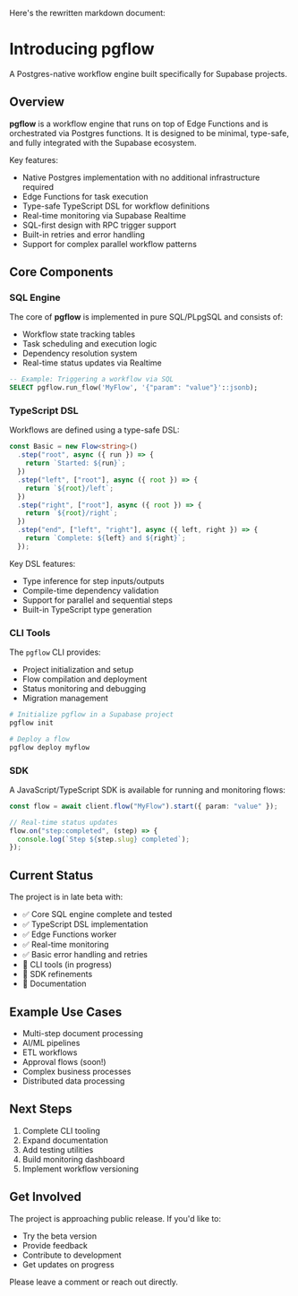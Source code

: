 Here's the rewritten markdown document:

# Introducing **pgflow**

A Postgres-native workflow engine built specifically for Supabase projects.

## Overview

**pgflow** is a workflow engine that runs on top of Edge Functions and is orchestrated via Postgres functions. It is designed to be minimal, type-safe, and fully integrated with the Supabase ecosystem.

Key features:

- Native Postgres implementation with no additional infrastructure required
- Edge Functions for task execution
- Type-safe TypeScript DSL for workflow definitions
- Real-time monitoring via Supabase Realtime
- SQL-first design with RPC trigger support
- Built-in retries and error handling
- Support for complex parallel workflow patterns

## Core Components

### SQL Engine

The core of **pgflow** is implemented in pure SQL/PLpgSQL and consists of:

- Workflow state tracking tables
- Task scheduling and execution logic
- Dependency resolution system
- Real-time status updates via Realtime

```sql
-- Example: Triggering a workflow via SQL
SELECT pgflow.run_flow('MyFlow', '{"param": "value"}'::jsonb);
```

### TypeScript DSL

Workflows are defined using a type-safe DSL:

```typescript
const Basic = new Flow<string>()
  .step("root", async ({ run }) => {
    return `Started: ${run}`;
  })
  .step("left", ["root"], async ({ root }) => {
    return `${root}/left`;
  })
  .step("right", ["root"], async ({ root }) => {
    return `${root}/right`;
  })
  .step("end", ["left", "right"], async ({ left, right }) => {
    return `Complete: ${left} and ${right}`;
  });
```

Key DSL features:

- Type inference for step inputs/outputs
- Compile-time dependency validation
- Support for parallel and sequential steps
- Built-in TypeScript type generation

### CLI Tools

The `pgflow` CLI provides:

- Project initialization and setup
- Flow compilation and deployment
- Status monitoring and debugging
- Migration management

```bash
# Initialize pgflow in a Supabase project
pgflow init

# Deploy a flow
pgflow deploy myflow
```

### SDK

A JavaScript/TypeScript SDK is available for running and monitoring flows:

```typescript
const flow = await client.flow("MyFlow").start({ param: "value" });

// Real-time status updates
flow.on("step:completed", (step) => {
  console.log(`Step ${step.slug} completed`);
});
```

## Current Status

The project is in late beta with:

- ✅ Core SQL engine complete and tested
- ✅ TypeScript DSL implementation
- ✅ Edge Functions worker
- ✅ Real-time monitoring
- ✅ Basic error handling and retries
- 🚧 CLI tools (in progress)
- 🚧 SDK refinements
- 🚧 Documentation

## Example Use Cases

- Multi-step document processing
- AI/ML pipelines
- ETL workflows
- Approval flows (soon!)
- Complex business processes
- Distributed data processing

## Next Steps

1. Complete CLI tooling
2. Expand documentation
3. Add testing utilities
4. Build monitoring dashboard
5. Implement workflow versioning

## Get Involved

The project is approaching public release. If you'd like to:

- Try the beta version
- Provide feedback
- Contribute to development
- Get updates on progress

Please leave a comment or reach out directly.
